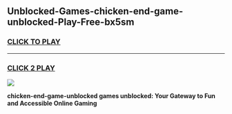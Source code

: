 
## Unblocked-Games-chicken-end-game-unblocked-Play-Free-bx5sm
<h3>
<a href="https://premium76.site?title=chicken-end-game-unblocked&ref=21A">CLICK TO PLAY</a></h3>
<hr>

<h3>
<a href="https://premium76.site?title=chicken-end-game-unblocked&ref=21A">CLICK 2 PLAY</a>
  
</h3>

<a href="https://premium76.site?title=chicken-end-game-unblocked&ref=21A"><img src="https://clearcache.store/games.png"></a>


**chicken-end-game-unblocked games unblocked: Your Gateway to Fun and Accessible Online Gaming**
